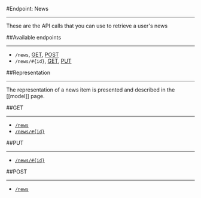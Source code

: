 #Endpoint: News
***

These are the API calls that you can use to retrieve a user's news

##Available endpoints
***
* `/news`, [GET](https://github.com/eyeem/API/blob/master/endpoints/news/GET_news.mds), [POST](https://github.com/eyeem/API/blob/master/endpoints/news/POST_news.md)
* `/news/#{id}`, [GET](https://github.com/eyeem/API/blob/master/endpoints/news/GET_news_id.md), [PUT](https://github.com/eyeem/API/blob/master/endpoints/news/PUT_news_id.md)

##Representation
***

The representation of a news item is presented and described in the [[model]] page.




##GET
***

* [`/news`](https://github.com/eyeem/API/blob/master/endpoints/news/GET_news.md)
* [`/news/#{id}`](https://github.com/eyeem/API/blob/master/endpoints/news/GET_news_id.md)

##PUT
***
* [`/news/#{id}`](https://github.com/eyeem/API/blob/master/endpoints/news/PUT_news_id.md)

##POST
***

* [`/news`](https://github.com/eyeem/API/blob/master/endpoints/news/POST_news.md)